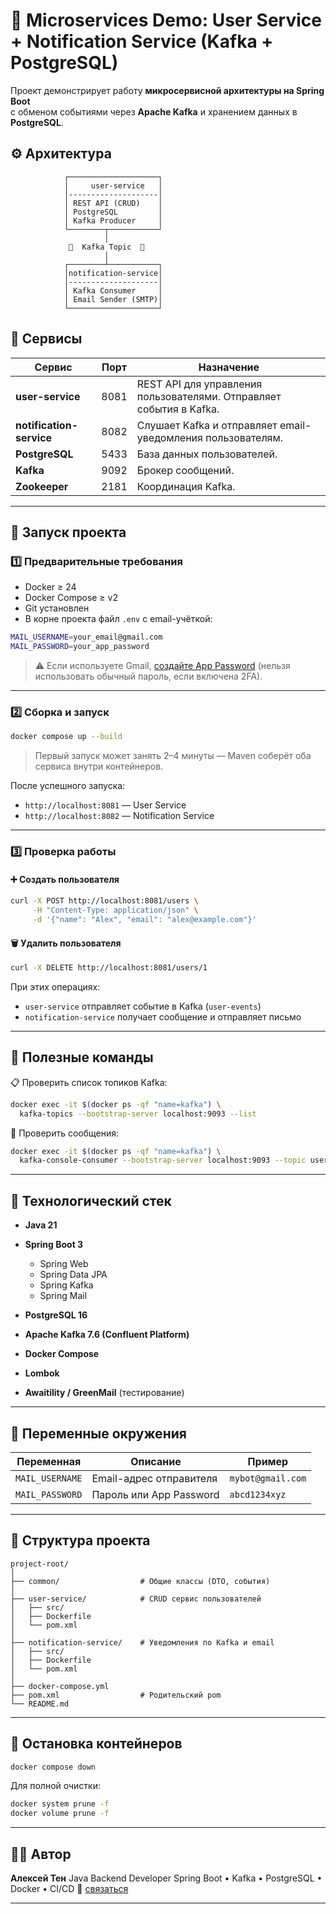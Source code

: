 # 📨 Microservices Demo: User Service + Notification Service (Kafka + PostgreSQL)

Проект демонстрирует работу **микросервисной архитектуры на Spring Boot**  
с обменом событиями через **Apache Kafka** и хранением данных в **PostgreSQL**.
## ⚙️ Архитектура

```
            ┌────────────────────┐
            │     user-service   │
            │--------------------│
            │ REST API (CRUD)    │
            │ PostgreSQL         │
            │ Kafka Producer     │
            └────────┬───────────┘
                     │
             🔽  Kafka Topic  🔽
                     │
            ┌────────┴───────────┐
            │notification-service│
            │--------------------│
            │ Kafka Consumer     │
            │ Email Sender (SMTP)│
            └────────────────────┘

````

## 🧩 Сервисы

| Сервис | Порт | Назначение |
|--------|------|-------------|
| **user-service** | 8081 | REST API для управления пользователями. Отправляет события в Kafka. |
| **notification-service** | 8082 | Слушает Kafka и отправляет email-уведомления пользователям. |
| **PostgreSQL** | 5433 | База данных пользователей. |
| **Kafka** | 9092 | Брокер сообщений. |
| **Zookeeper** | 2181 | Координация Kafka. |

---

## 🚀 Запуск проекта

### 1️⃣ Предварительные требования

- Docker ≥ 24  
- Docker Compose ≥ v2  
- Git установлен  
- В корне проекта файл `.env` с email-учёткой:

```bash
MAIL_USERNAME=your_email@gmail.com
MAIL_PASSWORD=your_app_password
````

> ⚠️ Если используете Gmail, [создайте App Password](https://myaccount.google.com/apppasswords)
> (нельзя использовать обычный пароль, если включена 2FA).

---

### 2️⃣ Сборка и запуск

```bash
docker compose up --build
```

> Первый запуск может занять 2–4 минуты — Maven соберёт оба сервиса внутри контейнеров.

После успешного запуска:

* `http://localhost:8081` — User Service
* `http://localhost:8082` — Notification Service

---

### 3️⃣ Проверка работы

#### ➕ Создать пользователя

```bash
curl -X POST http://localhost:8081/users \
     -H "Content-Type: application/json" \
     -d '{"name": "Alex", "email": "alex@example.com"}'
```

#### 🗑 Удалить пользователя

```bash
curl -X DELETE http://localhost:8081/users/1
```

При этих операциях:

* `user-service` отправляет событие в Kafka (`user-events`)
* `notification-service` получает сообщение и отправляет письмо

---

## 🧰 Полезные команды

📋 Проверить список топиков Kafka:

```bash
docker exec -it $(docker ps -qf "name=kafka") \
  kafka-topics --bootstrap-server localhost:9093 --list
```

📨 Проверить сообщения:

```bash
docker exec -it $(docker ps -qf "name=kafka") \
  kafka-console-consumer --bootstrap-server localhost:9093 --topic user-events --from-beginning
```

---

## 🧠 Технологический стек

* **Java 21**
* **Spring Boot 3**

    * Spring Web
    * Spring Data JPA
    * Spring Kafka
    * Spring Mail
* **PostgreSQL 16**
* **Apache Kafka 7.6 (Confluent Platform)**
* **Docker Compose**
* **Lombok**
* **Awaitility / GreenMail** (тестирование)

---

## 🧾 Переменные окружения

| Переменная      | Описание                | Пример            |
| --------------- | ----------------------- | ----------------- |
| `MAIL_USERNAME` | Email-адрес отправителя | `mybot@gmail.com` |
| `MAIL_PASSWORD` | Пароль или App Password | `abcd1234xyz`     |

---

## 🧩 Структура проекта

```
project-root/
│
├── common/                  # Общие классы (DTO, события)
│
├── user-service/            # CRUD сервис пользователей
│   ├── src/
│   ├── Dockerfile
│   └── pom.xml
│
├── notification-service/    # Уведомления по Kafka и email
│   ├── src/
│   ├── Dockerfile
│   └── pom.xml
│
├── docker-compose.yml
├── pom.xml                  # Родительский pom
└── README.md
```

---

## 🧹 Остановка контейнеров

```bash
docker compose down
```

Для полной очистки:

```bash
docker system prune -f
docker volume prune -f
```

---

## 🧑‍💻 Автор

**Алексей Тен**
Java Backend Developer
Spring Boot • Kafka • PostgreSQL • Docker • CI/CD
📧 [связаться](mailto:aleksey-ten-developer@yandex.ru)

---
